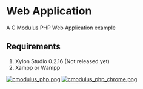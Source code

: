 # Web Application
A C Modulus PHP Web Application example

## Requirements
1. Xylon Studio 0.2.16 (Not released yet)
2. Xampp or Wampp

[![cmodulus_php.png](https://s26.postimg.org/lg82iub2h/cmodulus_php.png)](https://postimg.org/image/c8fu25405/)
[![cmodulus_php_chrome.png](https://s26.postimg.org/m79zg3s7d/cmodulus_php_chrome.png)](https://postimg.org/image/r5xhumw05/)
